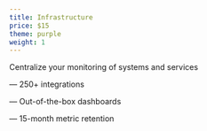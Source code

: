 ```yaml
---
title: Infrastructure
price: $15
theme: purple
weight: 1
---
```


Centralize your monitoring of systems and services

— 250+ integrations

— Out-of-the-box dashboards

— 15-month metric retention